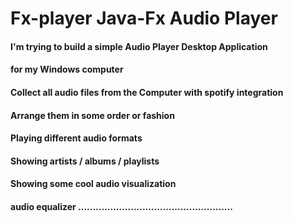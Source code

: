 # Fx-player Java-Fx Audio Player

#### I'm trying to build a simple Audio Player Desktop Application

#### for my Windows computer

#### Collect all audio files from the Computer with spotify integration

#### Arrange them in some order or fashion

#### Playing different audio formats

#### Showing artists / albums / playlists

#### Showing some cool audio visualization

#### audio equalizer .....................................................



